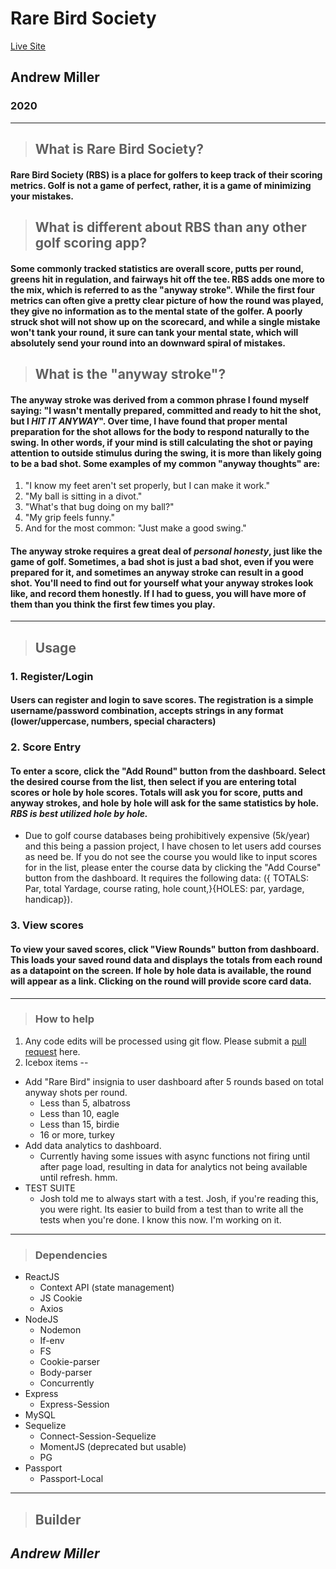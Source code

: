 # Rare Bird Society
[Live Site](http://birdiehunter.herokuapp.com/)
## Andrew Miller
### 2020
***
> ## What is Rare Bird Society?
#### Rare Bird Society (RBS) is a place for golfers to keep track of their scoring metrics. Golf is not a game of perfect, rather, it is a game of minimizing your mistakes.
> ## What is different about RBS than any other golf scoring app?
#### Some commonly tracked statistics are overall score, putts per round, greens hit in regulation, and fairways hit off the tee. RBS adds one more to the mix, which is referred to as the "anyway stroke". While the first four metrics can often give a pretty clear picture of how the round was played, they give no information as to the mental state of the golfer. A poorly struck shot will not show up on the scorecard, and while a single mistake won't tank your round, it sure can tank your mental state, which will absolutely send your round into an downward spiral of mistakes.
> ## What is the "anyway stroke"?
#### The anyway stroke was derived from a common phrase I found myself saying: "I wasn't mentally prepared, committed and ready to hit the shot, but I *HIT IT __ANYWAY__*". Over time, I have found that proper mental preparation for the shot allows for the body to respond naturally to the swing. In other words, if your mind is still calculating the shot or paying attention to outside stimulus during the swing, it is more than likely going to be a bad shot. Some examples of my common "anyway thoughts" are:
1. "I know my feet aren't set properly, but I can make it work."
2. "My ball is sitting in a divot."
3. "What's that bug doing on my ball?"
4. "My grip feels funny."
5. And for the most common: "Just make a good swing."
#### __The anyway stroke requires a great deal of *personal honesty*, just like the game of golf__. Sometimes, a bad shot is just a bad shot, even if you were prepared for it, and sometimes an anyway stroke can result in a good shot. You'll need to find out for yourself what your anyway strokes look like, and record them honestly. If I had to guess, you will have more of them than you think the first few times you play. 
***
> ## Usage
### 1. Register/Login
#### Users can register and login to save scores. The registration is a simple username/password combination, accepts strings in any format (lower/uppercase, numbers, special characters)
### 2. Score Entry
#### To enter a score, click the "Add Round" button from the dashboard. Select the desired course from the list, then select if you are entering total scores or hole by hole scores. Totals will ask you for score, putts and anyway strokes, and hole by hole will ask for the same statistics by hole. __*RBS is best utilized hole by hole.*__
* Due to golf course databases being prohibitively expensive (5k/year) and this being a passion project, I have chosen to let users add courses as need be. If you do not see the course you would like to input scores for in the list, please enter the course data by clicking the "Add Course" button from the dashboard. It requires the following data: ({ TOTALS: Par, total Yardage, course rating, hole count,}{HOLES: par, yardage, handicap}). 
### 3. View scores
#### To view your saved scores, click "View Rounds" button from dashboard. This loads your saved round data and displays the totals from each round as a datapoint on the screen. If hole by hole data is available, the round will appear as a link. Clicking on the round will provide score card data.
***
> ### How to help
1. Any code edits will be processed using git flow. Please submit a [pull request](https://github.com/jazznerd206/Golf_App/pulls) here.
2. Icebox items --
* Add "Rare Bird" insignia to user dashboard after 5 rounds based on total anyway shots per round.
  * Less than 5, albatross
  * Less than 10, eagle
  * Less than 15, birdie
  * 16 or more, turkey
* Add data analytics to dashboard.
  * Currently having some issues with async functions not firing until after page load, resulting in data for analytics not being available until refresh. hmm.
* TEST SUITE
  * Josh told me to always start with a test. Josh, if you're reading this, you were right. Its easier to build from a test than to write all the tests when you're done. I know this now. I'm working on it.
***
> ### Dependencies
* ReactJS
  * Context API (state management)
  * JS Cookie
  * Axios
* NodeJS
  * Nodemon
  * If-env
  * FS
  * Cookie-parser
  * Body-parser
  * Concurrently
* Express
  * Express-Session
* MySQL
* Sequelize
  * Connect-Session-Sequelize
  * MomentJS (deprecated but usable)
  * PG
* Passport
  * Passport-Local
***
> ## Builder
## __*Andrew Miller*__

